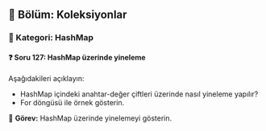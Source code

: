 ## 📘 Bölüm: Koleksiyonlar  
### 🔹 Kategori: HashMap  
#### ❓ Soru 127: HashMap üzerinde yineleme

Aşağıdakileri açıklayın:

- HashMap içindeki anahtar-değer çiftleri üzerinde nasıl yineleme yapılır?
- For döngüsü ile örnek gösterin.

🔧 **Görev:** HashMap üzerinde yinelemeyi gösterin.
